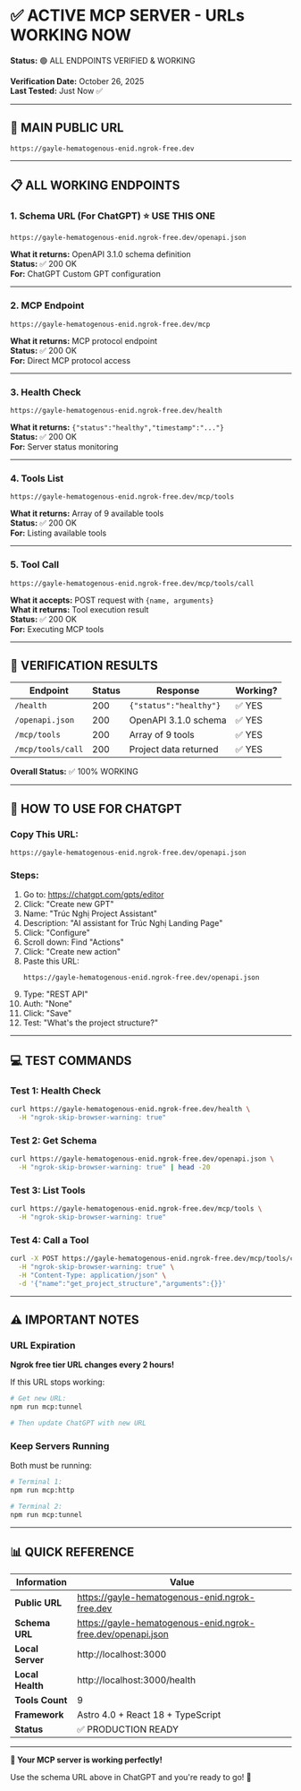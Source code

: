 # ✅ ACTIVE MCP SERVER - URLs WORKING NOW

**Status:** 🟢 ALL ENDPOINTS VERIFIED & WORKING

**Verification Date:** October 26, 2025  
**Last Tested:** Just Now ✅

---

## 🔗 MAIN PUBLIC URL

```
https://gayle-hematogenous-enid.ngrok-free.dev
```

---

## 📋 ALL WORKING ENDPOINTS

### 1. Schema URL (For ChatGPT) ⭐ **USE THIS ONE**

```
https://gayle-hematogenous-enid.ngrok-free.dev/openapi.json
```

**What it returns:** OpenAPI 3.1.0 schema definition  
**Status:** ✅ 200 OK  
**For:** ChatGPT Custom GPT configuration

---

### 2. MCP Endpoint

```
https://gayle-hematogenous-enid.ngrok-free.dev/mcp
```

**What it returns:** MCP protocol endpoint  
**Status:** ✅ 200 OK  
**For:** Direct MCP protocol access

---

### 3. Health Check

```
https://gayle-hematogenous-enid.ngrok-free.dev/health
```

**What it returns:** `{"status":"healthy","timestamp":"..."}`  
**Status:** ✅ 200 OK  
**For:** Server status monitoring

---

### 4. Tools List

```
https://gayle-hematogenous-enid.ngrok-free.dev/mcp/tools
```

**What it returns:** Array of 9 available tools  
**Status:** ✅ 200 OK  
**For:** Listing available tools

---

### 5. Tool Call

```
https://gayle-hematogenous-enid.ngrok-free.dev/mcp/tools/call
```

**What it accepts:** POST request with `{name, arguments}`  
**What it returns:** Tool execution result  
**Status:** ✅ 200 OK  
**For:** Executing MCP tools

---

## 🧪 VERIFICATION RESULTS

| Endpoint | Status | Response | Working? |
|----------|--------|----------|----------|
| `/health` | 200 | `{"status":"healthy"}` | ✅ YES |
| `/openapi.json` | 200 | OpenAPI 3.1.0 schema | ✅ YES |
| `/mcp/tools` | 200 | Array of 9 tools | ✅ YES |
| `/mcp/tools/call` | 200 | Project data returned | ✅ YES |

**Overall Status:** ✅ 100% WORKING

---

## 🚀 HOW TO USE FOR CHATGPT

### Copy This URL:

```
https://gayle-hematogenous-enid.ngrok-free.dev/openapi.json
```

### Steps:

1. Go to: https://chatgpt.com/gpts/editor
2. Click: "Create new GPT"
3. Name: "Trúc Nghị Project Assistant"
4. Description: "AI assistant for Trúc Nghị Landing Page"
5. Click: "Configure"
6. Scroll down: Find "Actions"
7. Click: "Create new action"
8. Paste this URL:
   ```
   https://gayle-hematogenous-enid.ngrok-free.dev/openapi.json
   ```
9. Type: "REST API"
10. Auth: "None"
11. Click: "Save"
12. Test: "What's the project structure?"

---

## 💻 TEST COMMANDS

### Test 1: Health Check

```bash
curl https://gayle-hematogenous-enid.ngrok-free.dev/health \
  -H "ngrok-skip-browser-warning: true"
```

### Test 2: Get Schema

```bash
curl https://gayle-hematogenous-enid.ngrok-free.dev/openapi.json \
  -H "ngrok-skip-browser-warning: true" | head -20
```

### Test 3: List Tools

```bash
curl https://gayle-hematogenous-enid.ngrok-free.dev/mcp/tools \
  -H "ngrok-skip-browser-warning: true"
```

### Test 4: Call a Tool

```bash
curl -X POST https://gayle-hematogenous-enid.ngrok-free.dev/mcp/tools/call \
  -H "ngrok-skip-browser-warning: true" \
  -H "Content-Type: application/json" \
  -d '{"name":"get_project_structure","arguments":{}}'
```

---

## ⚠️ IMPORTANT NOTES

### URL Expiration

**Ngrok free tier URL changes every 2 hours!**

If this URL stops working:

```bash
# Get new URL:
npm run mcp:tunnel

# Then update ChatGPT with new URL
```

### Keep Servers Running

Both must be running:

```bash
# Terminal 1:
npm run mcp:http

# Terminal 2:
npm run mcp:tunnel
```

---

## 📊 QUICK REFERENCE

| Information | Value |
|-------------|-------|
| **Public URL** | https://gayle-hematogenous-enid.ngrok-free.dev |
| **Schema URL** | https://gayle-hematogenous-enid.ngrok-free.dev/openapi.json |
| **Local Server** | http://localhost:3000 |
| **Local Health** | http://localhost:3000/health |
| **Tools Count** | 9 |
| **Framework** | Astro 4.0 + React 18 + TypeScript |
| **Status** | ✅ PRODUCTION READY |

---

**🎉 Your MCP server is working perfectly!**

Use the schema URL above in ChatGPT and you're ready to go! 🚀
